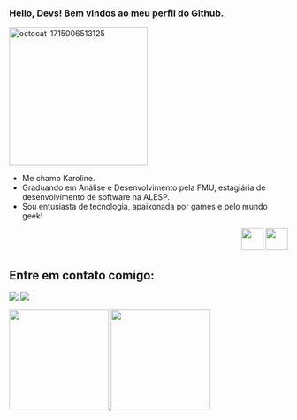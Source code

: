 ### Hello, Devs! Bem vindos ao meu perfil do Github.
 <div align="justify">
    <a href="https://ibb.co/1r0SpRZ">
      <img src="https://i.ibb.co/X7WwdFX/octocat-1715006513125.png" alt="octocat-1715006513125" border="0" width="250" height="250" />
    </a>
  </div>

 - Me chamo Karoline.
 - Graduando em Análise e Desenvolvimento pela FMU, estagiária de desenvolvimento de software na ALESP.
 - Sou entusiasta de tecnologia, apaixonada por games e pelo mundo geek!  

 <div align="right">
   <img src="https://cdn.jsdelivr.net/gh/devicons/devicon@latest/icons/csharp/csharp-original.svg" width="40" height="40"/>
   <img src="https://cdn.jsdelivr.net/gh/devicons/devicon/icons/java/java-original.svg" width="40" height="40" />
</div>

## Entre em contato comigo:

<a href="https://www.linkedin.com/in/karolinealves2101/" target="_blank"><img src="https://img.shields.io/badge/-LinkedIn-%230077B5?style=for-the-badge&logo=linkedin&logoColor=white" target="_blank"></a>
<a href="mailto:alveskarol618@gmail.com"><img src="https://img.shields.io/badge/Gmail-D14836?style=for-the-badge&logo=gmail&logoColor=white" target="_blank"></a>

<div align="left">
  <a href="https://github.com/Karol-Alves">
  <img height="180em" src="https://github-readme-stats.vercel.app/api?username=Karol-Alves&show_icons=true&theme=dracula"/>
  <img height="180em" src="https://github-readme-stats.vercel.app/api/top-langs/?username=Karol-Alves&layout=compact&theme=dracula"/>
</div>
